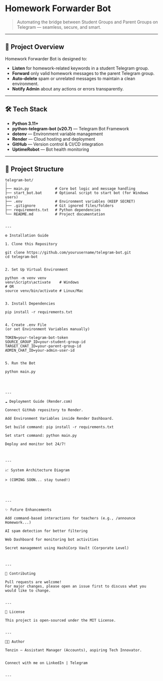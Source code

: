 # Homework Forwarder Bot

> Automating the bridge between Student Groups and Parent Groups on Telegram — seamless, secure, and smart.

---

## 🚀 Project Overview

Homework Forwarder Bot is designed to:
- **Listen** for homework-related keywords in a student Telegram group.
- **Forward** only valid homework messages to the parent Telegram group.
- **Auto-delete** spam or unrelated messages to maintain a clean environment.
- **Notify Admin** about any actions or errors transparently.

---

## 🛠️ Tech Stack

- **Python 3.11+**
- **python-telegram-bot (v20.7)** — Telegram Bot Framework
- **dotenv** — Environment variable management
- **Render** — Cloud hosting and deployment
- **GitHub** — Version control & CI/CD integration
- **UptimeRobot** — Bot health monitoring

---

## 📂 Project Structure

```plaintext
telegram-bot/
│
├── main.py            # Core bot logic and message handling
├── start_bot.bat      # Optional script to start bot (for Windows users)
├── .env               # Environment variables (KEEP SECRET)
├── .gitignore         # Git ignored files/folders
├── requirements.txt   # Python dependencies
└── README.md          # Project documentation


---

⚙️ Installation Guide

1. Clone this Repository

git clone https://github.com/yourusername/telegram-bot.git
cd telegram-bot


2. Set Up Virtual Environment

python -m venv venv
venv\Scripts\activate    # Windows
# OR
source venv/bin/activate # Linux/Mac


3. Install Dependencies

pip install -r requirements.txt


4. Create .env File
(or set Environment Variables manually)

TOKEN=your-telegram-bot-token
SOURCE_GROUP_ID=your-student-group-id
TARGET_CHAT_ID=your-parent-group-id
ADMIN_CHAT_ID=your-admin-user-id


5. Run the Bot

python main.py




---

☁️ Deployment Guide (Render.com)

Connect GitHub repository to Render.

Add Environment Variables inside Render Dashboard.

Set build command: pip install -r requirements.txt

Set start command: python main.py

Deploy and monitor bot 24/7!



---

📈 System Architecture Diagram

> (COMING SOON... stay tuned!)




---

✨ Future Enhancements

Add command-based interactions for teachers (e.g., /announce Homework...)

AI spam detection for better filtering

Web Dashboard for monitoring bot activities

Secret management using HashiCorp Vault (Corporate Level)



---

🤝 Contributing

Pull requests are welcome!
For major changes, please open an issue first to discuss what you would like to change.


---

📄 License

This project is open-sourced under the MIT License.


---

👩‍💻 Author

Tenzin — Assistant Manager (Accounts), aspiring Tech Innovator.


Connect with me on LinkedIn | Telegram


---
